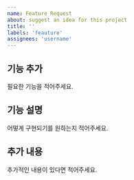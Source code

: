 ```yaml
---
name: Feature Request
about: suggest an idea for this project
title: ''
labels: 'feauture'
assignees: 'username'
---
```


## 기능 추가
필요한 기능을 적어주세요.


## 기능 설명
어떻게 구현되기를 원하는지 적어주세요.


## 추가 내용
추가적인 내용이 있다면 적어주세요.
